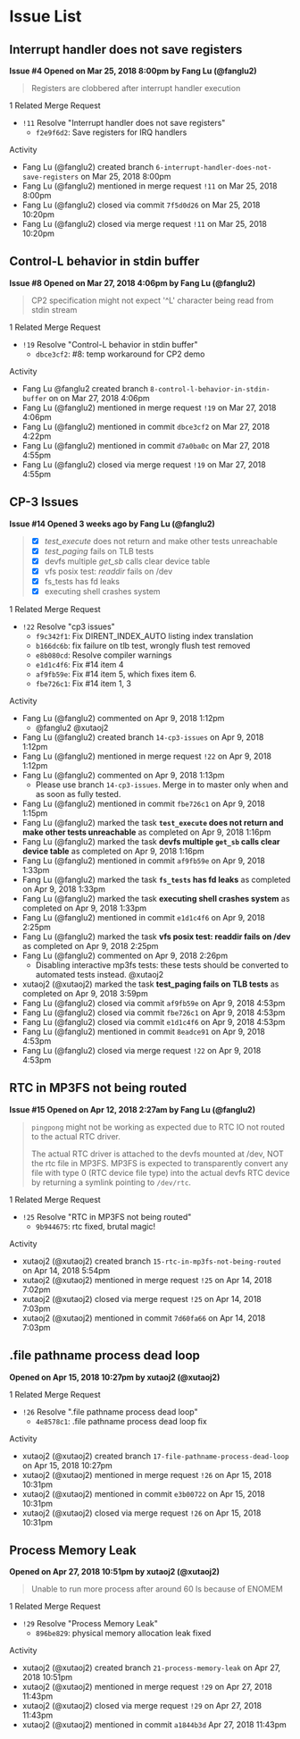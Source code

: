 Issue List
==========

Interrupt handler does not save registers
-----------------------------------------

**Issue #4 Opened on Mar 25, 2018 8:00pm by Fang Lu (@fanglu2)**

> Registers are clobbered after interrupt handler execution

1 Related Merge Request

* `!11` Resolve "Interrupt handler does not save registers"
  * `f2e9f6d2`: Save registers for IRQ handlers

Activity

* Fang Lu (@fanglu2) created branch
  `6-interrupt-handler-does-not-save-registers` on Mar 25, 2018 8:00pm
* Fang Lu (@fanglu2) mentioned in merge request `!11` on Mar 25, 2018 8:00pm
* Fang Lu (@fanglu2) closed via commit `7f5d0d26` on Mar 25, 2018 10:20pm
* Fang Lu (@fanglu2) closed via merge request `!11` on Mar 25, 2018 10:20pm

Control-L behavior in stdin buffer
----------------------------------

**Issue #8 Opened on Mar 27, 2018 4:06pm by Fang Lu (@fanglu2)**

> CP2 specification might not expect '^L' character being read from stdin stream

1 Related Merge Request

* `!19` Resolve "Control-L behavior in stdin buffer"
  * `dbce3cf2`: #8: temp workaround for CP2 demo

Activity

* Fang Lu @fanglu2 created branch `8-control-l-behavior-in-stdin-buffer` on
  on Mar 27, 2018 4:06pm
* Fang Lu (@fanglu2) mentioned in merge request `!19` on Mar 27, 2018 4:06pm
* Fang Lu (@fanglu2) mentioned in commit `dbce3cf2` on Mar 27, 2018 4:22pm
* Fang Lu (@fanglu2) mentioned in commit `d7a0ba0c` on Mar 27, 2018 4:55pm
* Fang Lu (@fanglu2) closed via merge request `!19` on Mar 27, 2018 4:55pm

CP-3 Issues
-----------

**Issue #14 Opened 3 weeks ago by Fang Lu (@fanglu2)**

> * [x] *test_execute* does not return and make other tests unreachable
> * [x] *test_paging* fails on TLB tests
> * [x] devfs multiple *get_sb* calls clear device table
> * [x] vfs posix test: *readdir* fails on /dev
> * [x] fs_tests has fd leaks
> * [x] executing shell crashes system

1 Related Merge Request

* `!22` Resolve "cp3 issues"
  * `f9c342f1`: Fix DIRENT_INDEX_AUTO listing index translation
  * `b166dc6b`: fix failure on tlb test, wrongly flush test removed
  * `e8b080cd`: Resolve compiler warnings
  * `e1d1c4f6`: Fix #14 item 4
  * `af9fb59e`: Fix #14 item 5, which fixes item 6.
  * `fbe726c1`: Fix #14 item 1, 3

Activity

* Fang Lu (@fanglu2) commented on Apr 9, 2018 1:12pm
  * @fanglu2 @xutaoj2
* Fang Lu (@fanglu2) created branch `14-cp3-issues` on Apr 9, 2018 1:12pm
* Fang Lu (@fanglu2) mentioned in merge request `!22` on Apr 9, 2018 1:12pm
* Fang Lu (@fanglu2) commented on Apr 9, 2018 1:13pm
  * Please use branch `14-cp3-issues`. Merge in to master only when and as
    soon as fully tested.
* Fang Lu (@fanglu2) mentioned in commit `fbe726c1` on Apr 9, 2018 1:15pm
* Fang Lu (@fanglu2) marked the task **`test_execute` does not return and make
  other tests unreachable** as completed on Apr 9, 2018 1:16pm
* Fang Lu (@fanglu2) marked the task **devfs multiple `get_sb` calls clear
  device table** as completed on Apr 9, 2018 1:16pm
* Fang Lu (@fanglu2) mentioned in commit `af9fb59e` on Apr 9, 2018 1:33pm
* Fang Lu (@fanglu2) marked the task **`fs_tests` has fd leaks** as completed on
  Apr 9, 2018 1:33pm
* Fang Lu (@fanglu2) marked the task **executing shell crashes system** as
  completed on Apr 9, 2018 1:33pm
* Fang Lu (@fanglu2) mentioned in commit `e1d1c4f6` on Apr 9, 2018 2:25pm
* Fang Lu (@fanglu2) marked the task **vfs posix test: readdir fails on /dev**
  as completed on Apr 9, 2018 2:25pm
* Fang Lu (@fanglu2) commented on Apr 9, 2018 2:26pm
  * Disabling interactive mp3fs tests: these tests should be converted to
    automated tests instead. @xutaoj2
* xutaoj2 (@xutaoj2) marked the task **test_paging fails on TLB tests** as
  completed on Apr 9, 2018 3:59pm
* Fang Lu (@fanglu2) closed via commit `af9fb59e` on Apr 9, 2018 4:53pm
* Fang Lu (@fanglu2) closed via commit `fbe726c1` on Apr 9, 2018 4:53pm
* Fang Lu (@fanglu2) closed via commit `e1d1c4f6` on Apr 9, 2018 4:53pm
* Fang Lu (@fanglu2) mentioned in commit `8eadce91` on Apr 9, 2018 4:53pm
* Fang Lu (@fanglu2) closed via merge request `!22` on Apr 9, 2018 4:53pm

RTC in MP3FS not being routed
-----------------------------

**Issue #15 Opened on Apr 12, 2018 2:27am by Fang Lu (@fanglu2)**

> `pingpong` might not be working as expected due to RTC IO not routed to the
> actual RTC driver.
>
> The actual RTC driver is attached to the devfs mounted at /dev, NOT the rtc
> file in MP3FS. MP3FS is expected to transparently convert any file with type 0
> (RTC device file type) into the actual devfs RTC device by returning a symlink
> pointing to `/dev/rtc`.

1 Related Merge Request

* `!25` Resolve "RTC in MP3FS not being routed"
  * `9b944675`: rtc fixed, brutal magic!

Activity

* xutaoj2 (@xutaoj2) created branch `15-rtc-in-mp3fs-not-being-routed` on Apr
  14, 2018 5:54pm
* xutaoj2 (@xutaoj2) mentioned in merge request `!25` on Apr 14, 2018 7:02pm
* xutaoj2 (@xutaoj2) closed via merge request `!25` on Apr 14, 2018 7:03pm
* xutaoj2 (@xutaoj2) mentioned in commit `7d60fa66` on Apr 14, 2018 7:03pm

.file pathname process dead loop
--------------------------------

**Opened on Apr 15, 2018 10:27pm by xutaoj2 (@xutaoj2)**


1 Related Merge Request

* `!26` Resolve ".file pathname process dead loop"
  * `4e8578c1`: .file pathname process dead loop fix

Activity

* xutaoj2 (@xutaoj2) created branch `17-file-pathname-process-dead-loop` on Apr
  15, 2018 10:27pm
* xutaoj2 (@xutaoj2) mentioned in merge request `!26` on Apr 15, 2018 10:31pm
* xutaoj2 (@xutaoj2) mentioned in commit `e3b00722` on Apr 15, 2018 10:31pm
* xutaoj2 (@xutaoj2) closed via merge request `!26` on Apr 15, 2018 10:31pm

Process Memory Leak
-------------------

**Opened on Apr 27, 2018 10:51pm by xutaoj2 (@xutaoj2)**

> Unable to run more process after around 60 ls because of ENOMEM

1 Related Merge Request

* `!29` Resolve "Process Memory Leak"
  * `896be829`: physical memory allocation leak fixed

Activity

* xutaoj2 (@xutaoj2) created branch `21-process-memory-leak` on Apr 27, 2018
  10:51pm
* xutaoj2 (@xutaoj2) mentioned in merge request `!29` on Apr 27, 2018 11:43pm
* xutaoj2 (@xutaoj2) closed via merge request `!29` on Apr 27, 2018 11:43pm
* xutaoj2 (@xutaoj2) mentioned in commit `a1844b3d` Apr 27, 2018 11:43pm
